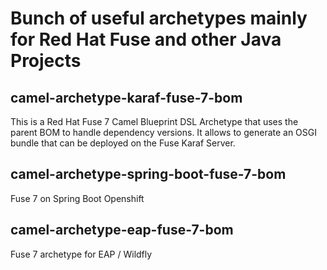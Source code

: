 # Bunch of useful archetypes mainly for Red Hat Fuse and other Java Projects

## camel-archetype-karaf-fuse-7-bom

This is a Red Hat Fuse 7 Camel Blueprint DSL Archetype that uses the parent BOM to handle dependency versions. It allows to generate an OSGI bundle that can be deployed on the Fuse Karaf Server.

## camel-archetype-spring-boot-fuse-7-bom

Fuse 7 on Spring Boot Openshift

## camel-archetype-eap-fuse-7-bom

Fuse 7 archetype for EAP / Wildfly
